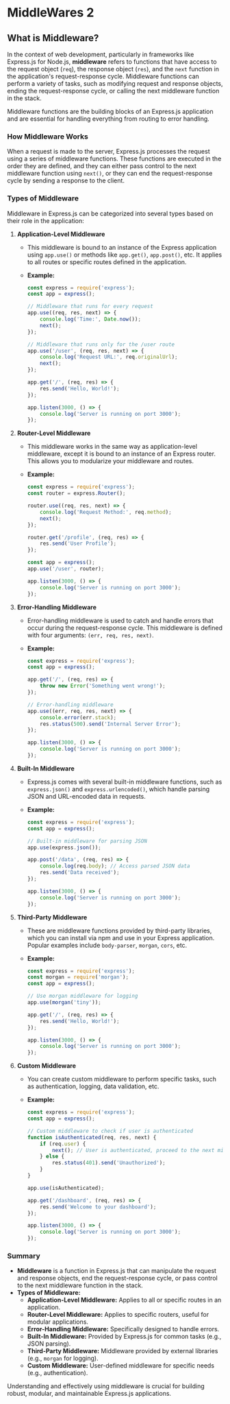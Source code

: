 # MiddleWares 2

## **What is Middleware?**

In the context of web development, particularly in frameworks like Express.js for Node.js, **middleware** refers to functions that have access to the request object (`req`), the response object (`res`), and the `next` function in the application's request-response cycle. Middleware functions can perform a variety of tasks, such as modifying request and response objects, ending the request-response cycle, or calling the next middleware function in the stack.

Middleware functions are the building blocks of an Express.js application and are essential for handling everything from routing to error handling.

### **How Middleware Works**

When a request is made to the server, Express.js processes the request using a series of middleware functions. These functions are executed in the order they are defined, and they can either pass control to the next middleware function using `next()`, or they can end the request-response cycle by sending a response to the client.

### **Types of Middleware**

Middleware in Express.js can be categorized into several types based on their role in the application:

1. **Application-Level Middleware**
   - This middleware is bound to an instance of the Express application using `app.use()` or methods like `app.get()`, `app.post()`, etc. It applies to all routes or specific routes defined in the application.
   - **Example:**

     ```javascript
     const express = require('express');
     const app = express();

     // Middleware that runs for every request
     app.use((req, res, next) => {
         console.log('Time:', Date.now());
         next();
     });

     // Middleware that runs only for the /user route
     app.use('/user', (req, res, next) => {
         console.log('Request URL:', req.originalUrl);
         next();
     });

     app.get('/', (req, res) => {
         res.send('Hello, World!');
     });

     app.listen(3000, () => {
         console.log('Server is running on port 3000');
     });
     ```

2. **Router-Level Middleware**
   - This middleware works in the same way as application-level middleware, except it is bound to an instance of an Express router. This allows you to modularize your middleware and routes.
   - **Example:**

     ```javascript
     const express = require('express');
     const router = express.Router();

     router.use((req, res, next) => {
         console.log('Request Method:', req.method);
         next();
     });

     router.get('/profile', (req, res) => {
         res.send('User Profile');
     });

     const app = express();
     app.use('/user', router);

     app.listen(3000, () => {
         console.log('Server is running on port 3000');
     });
     ```

3. **Error-Handling Middleware**
   - Error-handling middleware is used to catch and handle errors that occur during the request-response cycle. This middleware is defined with four arguments: `(err, req, res, next)`.
   - **Example:**

     ```javascript
     const express = require('express');
     const app = express();

     app.get('/', (req, res) => {
         throw new Error('Something went wrong!');
     });

     // Error-handling middleware
     app.use((err, req, res, next) => {
         console.error(err.stack);
         res.status(500).send('Internal Server Error');
     });

     app.listen(3000, () => {
         console.log('Server is running on port 3000');
     });
     ```

4. **Built-In Middleware**
   - Express.js comes with several built-in middleware functions, such as `express.json()` and `express.urlencoded()`, which handle parsing JSON and URL-encoded data in requests.
   - **Example:**

     ```javascript
     const express = require('express');
     const app = express();

     // Built-in middleware for parsing JSON
     app.use(express.json());

     app.post('/data', (req, res) => {
         console.log(req.body); // Access parsed JSON data
         res.send('Data received');
     });

     app.listen(3000, () => {
         console.log('Server is running on port 3000');
     });
     ```

5. **Third-Party Middleware**
   - These are middleware functions provided by third-party libraries, which you can install via npm and use in your Express application. Popular examples include `body-parser`, `morgan`, `cors`, etc.
   - **Example:**

     ```javascript
     const express = require('express');
     const morgan = require('morgan');
     const app = express();

     // Use morgan middleware for logging
     app.use(morgan('tiny'));

     app.get('/', (req, res) => {
         res.send('Hello, World!');
     });

     app.listen(3000, () => {
         console.log('Server is running on port 3000');
     });
     ```

6. **Custom Middleware**
   - You can create custom middleware to perform specific tasks, such as authentication, logging, data validation, etc.
   - **Example:**

     ```javascript
     const express = require('express');
     const app = express();

     // Custom middleware to check if user is authenticated
     function isAuthenticated(req, res, next) {
         if (req.user) {
             next(); // User is authenticated, proceed to the next middleware
         } else {
             res.status(401).send('Unauthorized');
         }
     }

     app.use(isAuthenticated);

     app.get('/dashboard', (req, res) => {
         res.send('Welcome to your dashboard');
     });

     app.listen(3000, () => {
         console.log('Server is running on port 3000');
     });
     ```

### **Summary**

- **Middleware** is a function in Express.js that can manipulate the request and response objects, end the request-response cycle, or pass control to the next middleware function in the stack.
- **Types of Middleware:**
  - **Application-Level Middleware:** Applies to all or specific routes in an application.
  - **Router-Level Middleware:** Applies to specific routers, useful for modular applications.
  - **Error-Handling Middleware:** Specifically designed to handle errors.
  - **Built-In Middleware:** Provided by Express.js for common tasks (e.g., JSON parsing).
  - **Third-Party Middleware:** Middleware provided by external libraries (e.g., `morgan` for logging).
  - **Custom Middleware:** User-defined middleware for specific needs (e.g., authentication).

Understanding and effectively using middleware is crucial for building robust, modular, and maintainable Express.js applications.
